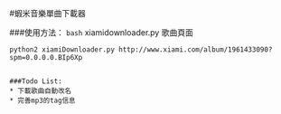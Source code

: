 #蝦米音樂單曲下載器

###使用方法：
```bash```
	xiamidownloader.py 歌曲頁面

	python2 xiamiDownloader.py http://www.xiami.com/album/1961433090?spm=0.0.0.0.BIp6Xp
```

###Todo List:
* 下載歌曲自動改名
* 完善mp3的tag信息
